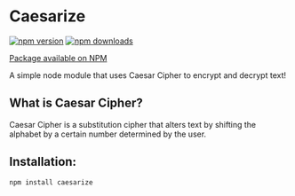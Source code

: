 # Caesarize
[![npm version](https://img.shields.io/npm/v/caesarize.svg)](https://www.npmjs.com/package/caesarize)
[![npm downloads](https://img.shields.io/npm/dt/caesarize.svg)](https://www.npmjs.com/package/caesarize)

[Package available on NPM](https://www.npmjs.com/package/caesarize)

A simple node module that uses Caesar Cipher to encrypt and decrypt text!

## What is Caesar Cipher?
Caesar Cipher is a substitution cipher that alters text by shifting the alphabet by a certain number determined by the user. 

## Installation:
``` 
npm install caesarize
```
